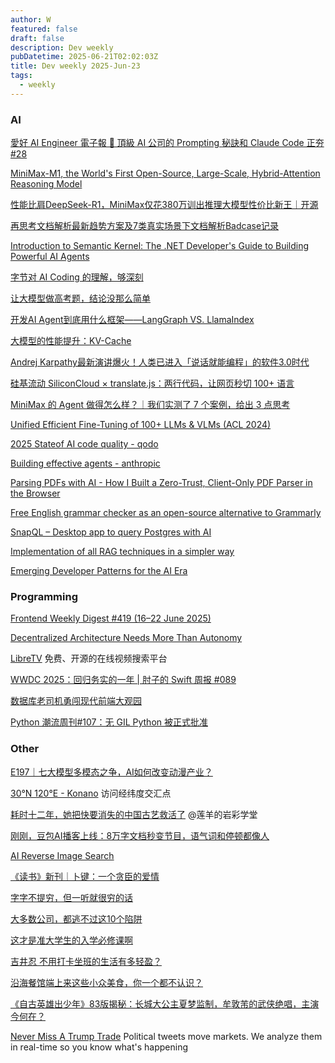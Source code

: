 ```yaml
---
author: W
featured: false
draft: false
description: Dev weekly
pubDatetime: 2025-06-21T02:02:03Z
title: Dev weekly 2025-Jun-23
tags:
  - weekly
---
```


### AI

[]()

[]()

[愛好 AI Engineer 電子報 🚀 頂級 AI 公司的 Prompting 秘訣和 Claude Code 正夯 #28](https://ihower.tw/blog/archives/12798)

[MiniMax-M1, the World's First Open-Source, Large-Scale, Hybrid-Attention Reasoning Model](https://agent.minimax.io/)

[性能比肩DeepSeek-R1，MiniMax仅花380万训出推理大模型性价比新王｜开源](https://mp.weixin.qq.com/s/FHis_2BmwtfA7yOe45Rdxg)

[]()

[再思考文档解析最新趋势方案及7类真实场景下文档解析Badcase记录](https://mp.weixin.qq.com/s/OcQXshrVo9gow-ADqpElHw)

[Introduction to Semantic Kernel: The .NET Developer's Guide to Building Powerful AI Agents](https://developersvoice.com/blog/ai-development/semantic_kernel_ai/)

[字节对 AI Coding 的理解，够深刻](https://mp.weixin.qq.com/s/LTYCE2M0XO0BIE09BT_ung)

[让大模型做高考题，结论没那么简单](https://mp.weixin.qq.com/s/pkW5Ai59FLeQrNWZP53x4w)

[开发AI Agent到底用什么框架——LangGraph VS. LlamaIndex](https://mp.weixin.qq.com/s/fdVnkJOGkaXsxkMC1pSiCw)

[大模型的性能提升：KV-Cache](https://mp.weixin.qq.com/s/HLWtav9MTosHnpCleQOjcw)

[Andrej Karpathy最新演讲爆火！人类已进入「说话就能编程」的软件3.0时代](https://mp.weixin.qq.com/s/q6IF0l5-sFklZiJ1FqBPMg)

[硅基流动 SiliconCloud × translate.js：两行代码，让网页秒切 100+ 语言](https://mp.weixin.qq.com/s/ibgOQp3tBSPARnm7-aKHCA)

[MiniMax 的 Agent 做得怎么样？｜我们实测了 7 个案例，给出 3 点思考](https://mp.weixin.qq.com/s/ZGSY0aZO4Am5crTDRBLDSQ)

[Unified Efficient Fine-Tuning of 100+ LLMs & VLMs (ACL 2024)](https://github.com/hiyouga/LLaMA-Factory)

[]()

[2025 Stateof AI code quality - qodo](https://www.qodo.ai/reports/state-of-ai-code-quality/)

[Building effective agents - anthropic](https://www.anthropic.com/engineering/building-effective-agents?s=09)

[]()

[Parsing PDFs with AI - How I Built a Zero-Trust, Client-Only PDF Parser in the Browser](https://www.workingsoftware.dev/parsing-pdf-with-ai-zero-trust-client-only/)

[Free English grammar checker as an open-source alternative to Grammarly](https://writewithharper.com/)

[SnapQL – Desktop app to query Postgres with AI](https://news.ycombinator.com/item?id=44326620)

[Implementation of all RAG techniques in a simpler way](https://github.com/FareedKhan-dev/all-rag-techniques)

[Emerging Developer Patterns for the AI Era](https://a16z.com/nine-emerging-developer-patterns-for-the-ai-era/)

### Programming

[]()

[]()

[]()

[]()

[Frontend Weekly Digest #419 (16–22 June 2025)](https://frontender-ua.medium.com/frontend-weekly-digest-419-16-22-june-2025-ac4cfe465707)

[Decentralized Architecture Needs More Than Autonomy](https://www.infoq.com/articles/decentralized-architecture-advice-process/)

[LibreTV](https://libretv.is-an.org/) 免费、开源的在线视频搜索平台

[]()

[]()

[]()

[]()

[]()

[WWDC 2025：回归务实的一年 | 肘子的 Swift 周报 #089](https://mp.weixin.qq.com/s/ir0mZG5NL8yA_rc0IWk0uA)

[数据库老司机勇闯现代前端大观园](https://mp.weixin.qq.com/s/51dKs7wR6WCNiNWX5j_gWg)

[Python 潮流周刊#107：无 GIL Python 被正式批准](https://mp.weixin.qq.com/s/nuZaW8IYljciVMZRCZNz9w)

[]()

[]()

[]()

### Other

[E197｜七大模型多模态之争，AI如何改变动漫产业？](https://www.xiaoyuzhoufm.com/episode/6854a5ea2d53437a7c2b885b)

[30°N 120°E - Konano](https://nano.ac/posts/63380003/) 访问经纬度交汇点

[耗时十二年，她把快要消失的中国古艺救活了](https://mp.weixin.qq.com/s/EpksZS3yZqEH3cUvqv52Ug) @莲羊的岩彩学堂

[刚刚，豆包AI播客上线：8万字文档秒变节目，语气词和停顿都像人](https://mp.weixin.qq.com/s/oK_KHHVjOZluBHpV_CmVTQ)

[AI Reverse Image Search](https://www.reversely.ai/)

[《读书》新刊｜卜键：一个贪臣的爱情](https://mp.weixin.qq.com/s/jYpwTQ7wcNlJlLnPDzfwNw)

[字字不提穷，但一听就很穷的话](https://mp.weixin.qq.com/s/M9JG1x1orubklQZBObyY4g)

[大多数公司，都逃不过这10个陷阱](https://mp.weixin.qq.com/s/MTwJFbAYtmQYvBiysvCt5A)

[这才是准大学生的入学必修课啊](https://mp.weixin.qq.com/s/pz6oM5HIL7N3Ree31eLUaA)

[吉井忍 不用打卡坐班的生活有多轻盈？](https://mp.weixin.qq.com/s/SXobbdbFupga9AJ-7AgpaA)

[沿海餐馆端上来这些小众美食，你一个都不认识？](https://mp.weixin.qq.com/s/QNWZ0BQvDvwAyt0BRV1oOQ)

[《自古英雄出少年》83版揭秘：长城大公主夏梦监制，牟敦芾的武侠绝唱，主演今何在？](https://mp.weixin.qq.com/s/ne8zzvQJBsaDC2Vo0i31bg)

[Never Miss A Trump Trade](https://www.tac.ooo/) Political tweets move markets. We analyze them in real-time so you know what's happening

[]()

[]()

[]()

[]()

[]()

[]()

[]()

[]()

[]()

[]()
